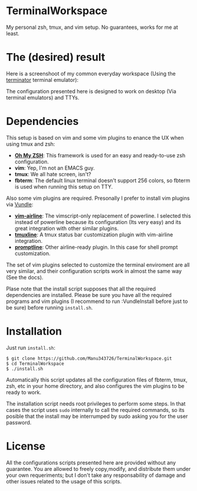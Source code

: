 TerminalWorkspace
=================

My personal zsh, tmux, and vim setup. No guarantees, works for me at least.

The (desired) result
====================

Here is a screenshoot of my common everyday workspace (Using the  [terminator](http://gnometerminator.blogspot.com.es/p/introduction.html) terminal emulator):



The configuration presented here is designed to work on desktop (Via terminal emulators) and TTYs.


Dependencies
============

This setup is based on vim and some vim plugins to enance the UX when using tmux and zsh:

 - [**Oh My ZSH**](https://github.com/robbyrussell/oh-my-zsh): This framework is used for an easy and ready-to-use zsh configuration.
 - **vim**: Yep, I'm not an EMACS guy.
 - **tmux**: We all hate screen, isn't?
 - **fbterm**: The default linux terminal doesn't support 256 colors, so fbterm is used when running this setup on TTY.

Also some vim plugins are required. Presonally I prefer to install vim plugins via [Vundle](https://github.com/gmarik/Vundle.vim):

 - [**vim-airline**](https://github.com/bling/vim-airline): The vimscript-only replacement of powerline. I selected this instead of powerline because its configuration (Its very easy) and its great integration with other similar plugins.
 - [**tmuxline**](https://github.com/edkolev/tmuxline.vim): A tmux status bar customization plugin with vim-airline integration.
 - [**promptline**](https://github.com/edkolev/promptline.vim): Other airline-ready plugin. In this case for shell prompt customization.

The set of vim plugins selected to customize the terminal enviroment are all very similar, and their configuration scripts work in almost the same way (See the docs).

Plase note that the install script supposes that all the required dependencies are installed. Please be sure you have all the required programs and vim plugins (I recommend to run :VundleInstall before just to be sure) before running `install.sh`.


Installation
============

Just run `install.sh`:
    
    $ git clone https://github.com/Manu343726/TerminalWorkspace.git
    $ cd TerminalWorkspace
    $ ./install.sh
    
Automatically this script updates all the configuration files of fbterm, tmux, zsh, etc in your home directory, and also
configures the vim plugins to be ready to work.

The installation script needs root privileges to perform some steps. In that cases the script uses `sudo` internally to call the required commands, so its posible that the install may be interrumped by sudo asking you for the user password.


License
=======

All the configurations scripts presented here are provided without any guarantee. You are allowed to freely copy,modify, and distribute them under your own requeriments; but I don't take any responsability of damage and other issues related to the usage of this scripts.
